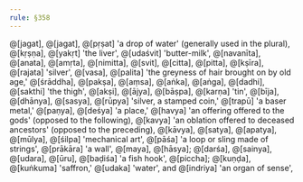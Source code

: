 ```yaml
---
rule: §358
---
```


@[jagat], @[jagat], @[pṛṣat] 'a drop of water' (generally used in the plural), @[kṛṣṇa], @[yakṛt] 'the liver', @[udaśvit] 'butter-milk', @[navanīta], @[anata], @[amṛta], @[nimitta], @[svit], @[citta], @[pitta], @[kṣīra], @[rajata] 'silver', @[vasa], @[palita] 'the greyness of hair brought on by old age,' @[śrāddha], @[pakṣa], @[aṃsa], @[aṅka], @[aṅga], @[dadhi], @[sakthi] 'the thigh', @[akṣi], @[ājya], @[bāṣpa], @[karṇa] 'tin', @[bīja], @[dhānya], @[sasya], @[rūpya] 'silver, a stamped coin,' @[trapū] 'a baser metal,' @[paṇya], @[deśya] 'a place,' @[havya] 'an offering offered to the gods' (opposed to the following), @[kavya] 'an oblation offered to deceased ancestors' (opposed to the preceding), @[kāvya], @[satya], @[apatya], @[mūlya], @[śilpa] 'mechanical art', @[pāśa] 'a loop or sling made of strings', @[prākāra] 'a wall', @[maya], @[hāsya]; @[darśa], @[sainya], @[udara], @[ūru], @[baḍiśa] 'a fish hook', @[piccha]; @[kuṇḍa], @[kuṅkuma] 'saffron,' @[udaka] 'water', and @[indriya] 'an organ of sense',